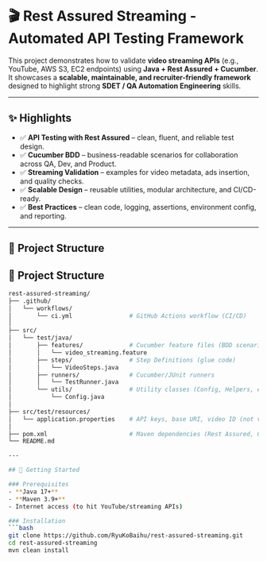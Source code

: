# 🎬 Rest Assured Streaming - Automated API Testing Framework

This project demonstrates how to validate **video streaming APIs** (e.g., YouTube, AWS S3, EC2 endpoints) using **Java + Rest Assured + Cucumber**.  
It showcases a **scalable, maintainable, and recruiter-friendly framework** designed to highlight strong **SDET / QA Automation Engineering** skills.

---

## ✨ Highlights

- ✅ **API Testing with Rest Assured** – clean, fluent, and reliable test design.
- ✅ **Cucumber BDD** – business-readable scenarios for collaboration across QA, Dev, and Product.
- ✅ **Streaming Validation** – examples for video metadata, ads insertion, and quality checks.
- ✅ **Scalable Design** – reusable utilities, modular architecture, and CI/CD-ready.
- ✅ **Best Practices** – clean code, logging, assertions, environment config, and reporting.

---

## 📂 Project Structure

## 📂 Project Structure

```bash
rest-assured-streaming/
├── .github/
│   └── workflows/
│       └── ci.yml                # GitHub Actions workflow (CI/CD)
│
├── src/
│   └── test/java/
│       ├── features/             # Cucumber feature files (BDD scenarios)
│       │   └── video_streaming.feature
│       ├── steps/                # Step Definitions (glue code)
│       │   └── VideoSteps.java
│       ├── runners/              # Cucumber/JUnit runners
│       │   └── TestRunner.java
│       └── utils/                # Utility classes (Config, Helpers, etc.)
│           └── Config.java
│
├── src/test/resources/
│   └── application.properties    # API keys, base URI, video ID (not versioned)
│
├── pom.xml                       # Maven dependencies (Rest Assured, Cucumber, JUnit)
└── README.md

---

## 🚀 Getting Started

### Prerequisites
- **Java 17+**
- **Maven 3.9+**
- Internet access (to hit YouTube/streaming APIs)

### Installation
```bash
git clone https://github.com/RyuKoBaihu/rest-assured-streaming.git
cd rest-assured-streaming
mvn clean install